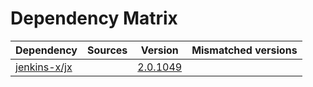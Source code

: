 # Dependency Matrix

Dependency | Sources | Version | Mismatched versions
---------- | ------- | ------- | -------------------
[jenkins-x/jx](https://github.com/jenkins-x/jx.git) |  | [2.0.1049](https://github.com/jenkins-x/jx/releases/tag/v2.0.1049) | 
